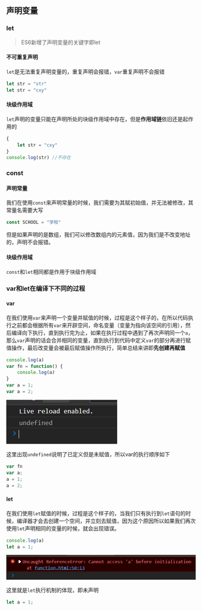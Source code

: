 ## 声明变量

### let

> ES6新增了声明变量的关键字即let

#### 不可重复声明

`let`是无法重复声明变量的，重复声明会报错，`var`重复声明不会报错

```js
let str = "str"
let str = "cxy"
```

#### 块级作用域

`let`声明的变量只能在声明所处的块级作用域中存在，但是**作用域链**依旧还是起作用的

```js
{
    let str = "cxy"
}
console.log(str) //不存在
```

### const

#### 声明常量

我们在使用`const`来声明常量的时候，我们需要为其赋初始值，并无法被修改，其常量名需要大写

```js
const SCHOOL = "学校"
```

但是如果声明的是数组，我们可以修改数组内的元素值，因为我们是不改变地址的，声明不会报错。

#### 块级作用域

`const`和`let`相同都是作用于块级作用域

### var和let在编译下不同的过程

#### var

在我们使用`var`来声明一个变量并赋值的时候，过程是这个样子的，在所以代码执行之前都会根据所有`var`来开辟空间，命名变量（变量为指向该空间的引用），然后编译向下执行，直到执行完为止，如果在执行过程中遇到了再次声明同一个`a`，那么`var`声明的话会合并相同的变量，直到执行到代码中定义`var`的部分再进行赋值操作，最后改变量会被最后赋值操作所执行，简单总结来讲即**先创建再赋值**

```js
console.log(a)
var fn = function() {
    console.log(a)
}
var a = 1;
var a = 2;
```

![image-20220313212315037](../../.vuepress/public/image-20220313212315037.png)

这里出现`undefined`说明了已定义但是未赋值，所以var的执行顺序如下

```js
var fn
var a;
a = 1;
a = 2;
```

#### let

在我们使用`let`赋值的时候，过程是这个样子的，当我们只有执行到`let`语句的时候，编译器才会去创建一个空间，并立刻去赋值，因为这个原因所以如果我们再次使用`let`声明相同的变量的时候，就会出现错误。

```js
console.log(a)
let a = 1;
```

![image-20220313212837224](../../.vuepress/public/image-20220313212837224.png)

这里就是`let`执行机制的体现，即未声明

```js
let a = 1;
```



